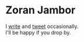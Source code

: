 Zoran Jambor
============
I <a href="http://zoranjambor.com">write</a> and <a href="http://twitter.com/zoranjambor">tweet</a> occasionally. <br /> I'll be happy if you drop by.
